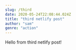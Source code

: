 ```yaml
---
slug: /third
date: 2020-05-24T22:08:44.024Z
title: "third netlify post"
author: "sam"
genre: "action"
---
```

Hello from third netlify post!
